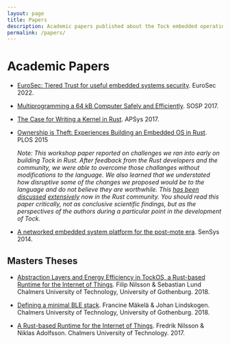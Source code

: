 ```yaml
---
layout: page
title: Papers
description: Academic papers published about the Tock embedded operating system
permalink: /papers/
---
```


# Academic Papers

  * [EuroSec: Tiered Trust for useful embedded systems security](/assets/papers/tock-security-model-EuroSec2022.pdf). EuroSec 2022.

  * [Multiprogramming a 64 kB Computer Safely and
    Efficiently](/assets/papers/tock-sosp2017.pdf). SOSP 2017.

  * [The Case for Writing a Kernel in
    Rust](/assets/papers/rust-kernel-apsys2017.pdf). APSys 2017.

  * [Ownership is Theft: Experiences Building an Embedded OS in
    Rust](/assets/papers/tock-plos2015.pdf). PLOS 2015

    _Note: This workshop paper reported on challenges we ran into early on
    building Tock in Rust. After feedback from the Rust developers and the
    community, we were able to overcome those challanges without
    modifications to the language. We also learned that we understated how
    disruptive some of the changes we proposed would be to the language and
    do not believe they are worthwhile. This [has
    been](https://users.rust-lang.org/t/rfc-and-paper-experiences-building-an-os-in-rust/3110)
    [discussed](https://www.reddit.com/r/rust/comments/3nbt2d/ownership_is_theft_experiences_building_an/)
    [extensively](https://www.reddit.com/r/rust/comments/655816/ownership_is_theft_experiences_building_an/)
    now in the Rust community. You should read this paper critically, not as
    conclusive scientific findings, but as the perspectives of the authors
    during a particular point in the development of Tock._

  * [A networked embedded system platform for the post-mote
    era](/assets/papers/platform-sensys14.pdf). SenSys 2014.

## Masters Theses

  * [Abstraction Layers and Energy Efficiency in TockOS, a Rust-based Runtime
    for the Internet of Things](/assets/papers/thesis-nilsson-2018.pdf). Filip Nilsson & Sebastian Lund
    Chalmers University of Technology, University of Gothenburg. 2018.

  * [Defining a minimal BLE stack](/assets/papers/thesis-makela-2018.pdf).
    Francine Mäkelä & Johan Lindskogen.
    Chalmers University of Technology, University of Gothenburg. 2018.

  * [A Rust-based Runtime for the Internet of
    Things](/assets/papers/thesis-nilsson-2017.pdf). Fredrik Nilsson & Niklas Adolfsson.
    Chalmers University of Technology. 2017.

